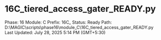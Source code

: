 # 16C_tiered_access_gater_READY.py

Phase: 16
Module: C
Prefix: 16C_
Status: Ready
Path: D:\MAGIC\scripts\phase16\module_C\16C_tiered_access_gater_READY.py
Last Updated: July 28, 2025 5:14 PM (GMT+5:30)
